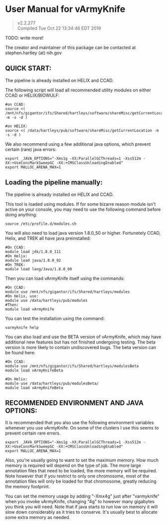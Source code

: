 # User Manual for vArmyKnife 

> v2.2.277   \
> Compiled Tue Oct 22 13:34:46 EDT 2019

TODO: write more!

The creator and maintainer of this package can be contacted at stephen.hartley (at) nih.gov

## QUICK START:

The pipeline is already installed on HELIX and CCAD.

The following script will load all recommended utility modules on either CCAD or HELIX/BIOWULF:

    #on CCAD:
    source <( /mnt/nfs/gigantor/ifs/Shared/hartleys/software/shareMisc/getCurrentLocation -m -s -d )
    
    #on HELIX:
    source <( /data/hartleys/pub/software/shareMisc/getCurrentLocation -m -s -d )

We also recommend using a few additional java options, which prevent certain (rare) java errors:

    export _JAVA_OPTIONS="-Xms1g -XX:ParallelGCThreads=1 -Xss512m -XX:+UseConcMarkSweepGC -XX:+CMSClassUnloadingEnabled"
    export MALLOC_ARENA_MAX=1

## Loading the pipeline manually:

The pipeline is already installed on HELIX and CCAD.

This tool is loaded using modules. If for some bizarre reason module isn't active on your console, 
you may need to use the following command before doing anything:

    source /etc/profile.d/modules.sh

You will also need to load java version 1.8.0_50 or higher. Fortunetely CCAD, Helix, and
TREK all have java preinstalled:

    #On CCAD:
    module load jdk/1.8.0_111
    #On Helix:
    module load java/1.8.0_92
    #On TREK:
    module load lang/Java/1.8.0_60

Then you can load vArmyKnife itself using the commands:

    #On CCAD:
    module use /mnt/nfs/gigantor/ifs/Shared/hartleys/modules 
    #On Helix, use:
    module use /data/hartleys/pub/modules
    #Then:
    module load vArmyKnife

You can test the installation using the command:

    varmyknife help

You can also load and use the BETA version of vArmyKnife, which may have additional new features but has not 
finished undergoing testing. The beta version is more likely to contain undiscovered bugs. The beta version
can be found here:

    #On CCAD:
    module use /mnt/nfs/gigantor/ifs/Shared/hartleys/modulesBeta
    module load vArmyKnifeBeta
    
    #On Helix:
    module use /data/hartleys/pub/modulesBeta/
    module load vArmyKnifeBeta

## RECOMMENDED ENVIRONMENT AND JAVA OPTIONS:

It is recommended that you also use the following environment variables whenever you 
use vArmyKnife. On some of the clusters I use this seems to prevent certain rare errors.

    export _JAVA_OPTIONS="-Xms1g -XX:ParallelGCThreads=1 -Xss512m -XX:+UseConcMarkSweepGC -XX:+CMSClassUnloadingEnabled"
    export MALLOC_ARENA_MAX=1

Also, you're usually going to want to set the maximum memory. How much memory is required 
will depend on the type of job. The more large annotation files that need to be loaded,
the more memory will be required. Note however that if you restrict to only one chromosome,
most of the annotation files will only be loaded for that chromosome, greatly reducing the
memory footprint.

You can set the memory usage by adding "-Xmx4g" just after "varmyknife" when you invoke vArmyKnife,
changing "4g" to however many gigabytes you think you will need. Note that if java starts to 
run low on memory it will slow down considerably as it tries to conserve. It's usually best 
to allocate some extra memory as needed.

